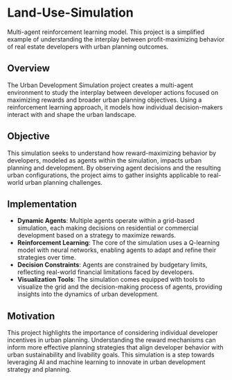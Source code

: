 # Land-Use-Simulation
Multi-agent reinforcement learning model. This project is a simplified example of understanding the interplay between profit-maximizing behavior of real estate developers with urban planning outcomes.

## Overview
The Urban Development Simulation project creates a multi-agent environment to study the interplay between developer actions focused on maximizing rewards and broader urban planning objectives. Using a reinforcement learning approach, it models how individual decision-makers interact with and shape the urban landscape.

## Objective
This simulation seeks to understand how reward-maximizing behavior by developers, modeled as agents within the simulation, impacts urban planning and development. By observing agent decisions and the resulting urban configurations, the project aims to gather insights applicable to real-world urban planning challenges.

## Implementation
- **Dynamic Agents**: Multiple agents operate within a grid-based simulation, each making decisions on residential or commercial development based on a strategy to maximize rewards.
- **Reinforcement Learning**: The core of the simulation uses a Q-learning model with neural networks, enabling agents to adapt and refine their strategies over time.
- **Decision Constraints**: Agents are constrained by budgetary limits, reflecting real-world financial limitations faced by developers.
- **Visualization Tools**: The simulation comes equipped with tools to visualize the grid and the decision-making process of agents, providing insights into the dynamics of urban development.

## Motivation
This project highlights the importance of considering individual developer incentives in urban planning. Understanding the reward mechanisms can inform more effective planning strategies that align developer behavior with urban sustainability and livability goals. This simulation is a step towards leveraging AI and machine learning to innovate in urban development strategy and planning.
